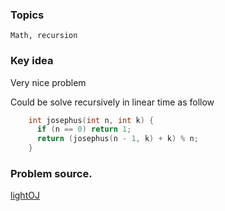 ### Topics

    Math, recursion

### Key idea

Very nice problem

Could be solve recursively in linear time as follow

```C++
    int josephus(int n, int k) {
      if (n == 0) return 1;
      return (josephus(n - 1, k) + k) % n;
    }
```

### Problem source.

  [lightOJ](http://lightoj.com/volume_showproblem.php?problem=1179)
